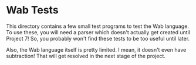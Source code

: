 # Wab Tests

This directory contains a few small test programs to test the Wab language.
To use these, you will need a parser which doesn't actually get created until
Project 7!   So, you probably won't find these tests to be too useful until
later.

Also, the Wab language itself is pretty limited.  I mean, it doesn't even have
subtraction!  That will get resolved in the next stage of the project.

